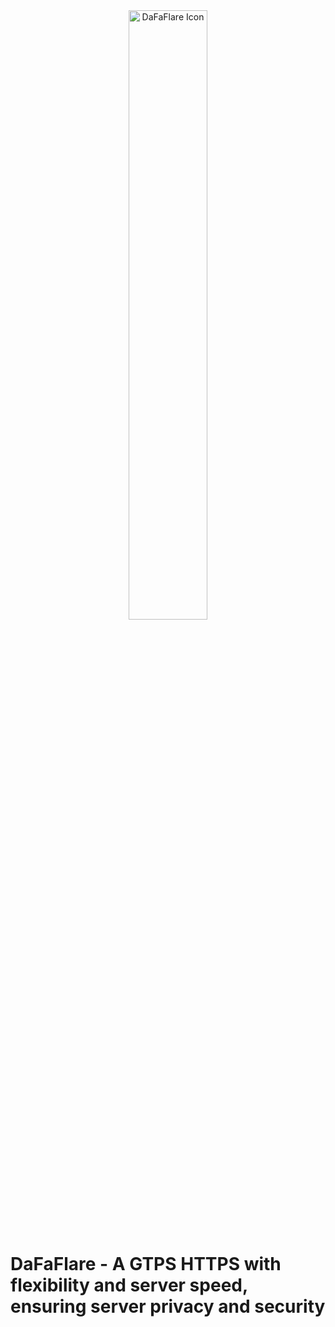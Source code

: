 <div id="top"</div>
<div align="center" ><img width="50%" alt="DaFaFlare Icon" src="https://i.ibb.co.com/VJTL6Zz/favicon.png"></div>

# DaFaFlare - A GTPS HTTPS with flexibility and server speed, ensuring server privacy and security
